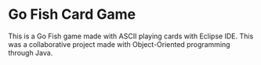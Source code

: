 # Go Fish Card Game
This is a Go Fish game made with ASCII playing cards with Eclipse IDE.  This was a collaborative project made with Object-Oriented programming through Java.
